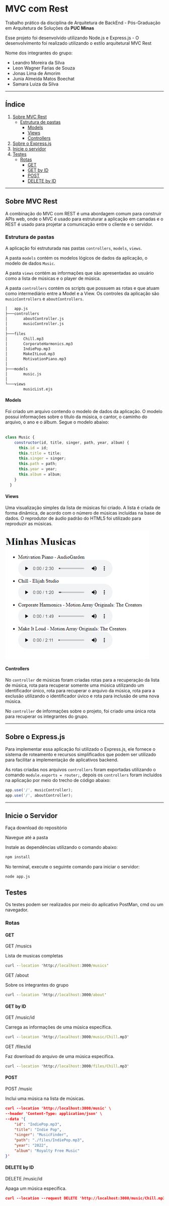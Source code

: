 # MVC com Rest

Trabalho prático da disciplina de Arquitetura de BackEnd - Pós-Graduação em Arquitetura de Soluções da **PUC Minas**

Esse projeto foi desenvolvido utilizando Node.js e Express.js - O desenvolvimento foi realizado utilizando o estilo arquitetural MVC Rest

Nome dos integrantes do grupo:

- Leandro Moreira da Silva
- Leon Wagner Farias de Souza
- Jonas Lima de Amorim
- Junia Almeida Matos Boechat
- Samara Luiza da Silva

---

## <a> Índice </a>

1. [Sobre MVC Rest](#sobre-mvc-rest)
    + [Estrutura de pastas](#estrutura-pastas)
        - [Models](#model)
        - [Views](#views)
        - [Controllers](#controllers)
2. [Sobre o Express.js](#sobre-o-expressjs)
3. [Inicie o servidor](#inicie-o-servidor)
4. [Testes](#testes)
    + [Rotas](#rotas)
        - [GET](#get)
        - [GET by ID](#get-by-id)
        - [POST](#post)
        - [DELETE by ID](#delete-by-id)

---

## <a name="sobre-mvc-rest">Sobre MVC Rest </a>

A combinação do MVC com REST é uma abordagem comum para
construir APIs web, onde o MVC é usado para estruturar a aplicação em camadas e o REST é usado para projetar a comunicação entre o cliente e o servidor.

### <a name="estrutura-pastas"> Estrutura de pastas </a>

A aplicação foi estruturada nas pastas `controllers`, `models`, `views`.

A pasta `models` contém os modelos lógicos de dados da aplicação, o modelo de dados `Music`.

A pasta `views` contém as informações que são apresentadas ao usuário como a lista de músicas e o player de música.

A pasta `controllers` contém os scripts que possuem as rotas e que atuam como intermediário entre a Model e a View. Os controles da aplicação são `musicControllers` e `aboutControllers`.

``` shell
│   app.js
├───controllers
│       aboutController.js
│       musicController.js
│
├───files
│       Chill.mp3
│       CorporateHarmonics.mp3
│       IndiePop.mp3
│       MakeItLoud.mp3
│       MotivationPiano.mp3
│
├───models
│       music.js
│
└───views
        musicList.ejs

```

#### <a name="model"> Models </a>

Foi criado um arquivo contendo o modelo de dados da aplicação. O modelo possui informações sobre o titulo da música, o cantor, o caminho do arquivo, o ano e o álbum. Segue o modelo abaixo:

```javascript

class Music {
    constructor(id, title, singer, path, year, album) {
      this.id = id;
      this.title = title;
      this.singer = singer;
      this.path = path;
      this.year = year;
      this.album = album;
    }
  }

```

#### <a name="views"> Views </a>

Uma visualização simples da lista de músicas foi criado. A lista é criada de forma dinâmica, de acordo com o número de músicas incluídas na base de dados. O reprodutor de áudio padrão do HTML5 foi utilizado para reproduzir as músicas.

![image](./files/view_page.png)

#### <a name="controllers"> Controllers </a>

No `controller` de músicas foram criadas rotas para a recuperação da lista de música, rota para recuperar somente uma música utilizando um identificador único, rota para recuperar o arquivo da música, rota para a exclusão utilizando o identificador úvico e rota para inclusão de uma nova música.

No `controller` de informações sobre o projeto, foi criado uma única rota para recuperar os integrantes do grupo.

---

## <a name="sobre-express">Sobre o Express.js </a>

Para implementar essa aplicação foi utilizado o Express.js, ele fornece o sistema de roteamento e recursos simplificados que podem ser utilizado para facilitar a implementação de aplicativos backend.

As rotas criadas nos arquivos `controllers` foram exportadas utilizando o comando `module.exports = router;`, depois os `controllers` foram incluídos na aplicação por meio do trecho de código abaixo:

``` javascript
app.use('/', musicController);
app.use('/', aboutController);
```

---

## <a name="iniciar-servidor">Inicie o Servidor </a>

Faça download do repositório

Navegue até a pasta

Instale as dependências utilizando o comando abaixo:

```cmd
npm install
```

No terminal, execute o seguinte comando para iniciar o servidor:

```cmd
node app.js
```

## <a name="testes">Testes </a>

Os testes podem ser realizados por meio do aplicativo PostMan, cmd ou um navegador.

### <a name="rotas">Rotas </a>

#### <a name="get">GET </a>

GET /musics

Lista de musicas completas

```cmd
curl --location 'http://localhost:3000/musics'

```

GET /about

Sobre os integrantes do grupo

```cmd
curl --location 'http://localhost:3000/about'

```

#### <a name="get-id">GET by ID </a>

GET /music/id

Carrega as informações de uma música específica.

```cmd
curl --location 'http://localhost:3000/music/Chill.mp3'
```

GET /files/id

Faz download do arquivo de uma música específica.

```cmd
curl --location 'http://localhost:3000/files/Chill.mp3'
```

#### <a name="post">POST </a>

POST /music

Inclui uma música na lista de músicas.

```json
curl --location 'http://localhost:3000/music' \
--header 'Content-Type: application/json' \
--data '{
    "id": "IndiePop.mp3",
    "title": "Indie Pop",
    "singer": "MusicFinder",
    "path": "./files/IndiePop.mp3",
    "year": "2022",
    "album": "Royalty Free Music"
}'

```

#### <a name="delete-id">DELETE by ID </a>

DELETE /music/id

Apaga um música específica.

```json
curl --location --request DELETE 'http://localhost:3000/music/Chill.mp3'
```

